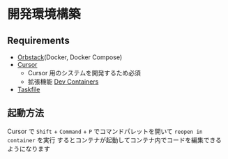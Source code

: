 # 開発環境構築

## Requirements

- [Orbstack](https://orbstack.dev)(Docker, Docker Compose)
- [Cursor](https://www.cursor.com)
    - Cursor 用のシステムを開発するため必須
    - 拡張機能 [Dev Containers](https://marketplace.visualstudio.com/items?itemName=ms-vscode-remote.remote-containers)
- [Taskfile](https://taskfile.dev)

## 起動方法

Cursor で `Shift` + `Command` + `P` でコマンドパレットを開いて `reopen in container` を実行
するとコンテナが起動してコンテナ内でコードを編集できるようになります
